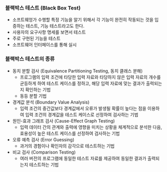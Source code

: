 ### 블랙박스 테스트 (Black Box Test)
- 소프트웨엉가 수행할 특정 기능을 알기 위해서 각 기능이 완전히 작동되는 것을 입증하는 테스트, 기능 테스트라고도 한다.
- 사용자의 요구사항 명세를 보면서 테스트
- 주로 구현된 기능을 테스트
- 소프트웨어 인터페이스를 통해 실시

### 블랙박스 테스트의 종류
- 동치 분할 검사 (Equivalence Partitioning Testing, 동치 클래스 분해)
  - 프로그램의 입력 조건에 타당한 입력 자료와 타당하지 않은 입력 자료의 개수를 균등하게 하여 테스트 케이스를 정하고, 해당 입력 자료에 맞는 결과가 출력되는지 확인하는 기법
  - 동등 분할 기법
- 경계값 분석 (Boundary Value Analysis)
  - 입력 조건의 중간값보다 경계값에서 오류가 발생될 확률이 높다는 점을 이용하여 입력 조건의 경계값을 테스트 케이스로 선정하여 검사하는 기법
- 원인-효과 그래프 검사 (Cause-Effect Graph Testing)
  - 입력 데이터 간의 관계와 출력에 영향을 미치는 상황을 체계적으로 분석한 다음, 효용성이 높은 테스트 케이스를 선정하여 검사하는 기법
- 오류 예측 검사 (Error Guessing)
  - 과거의 경험이나 확인자의 감각으로 테스트하는 기법
- 비교 검사 (Comparison Testing)
  - 여러 버전의 프로그램에 동일한 테스트 자료를 제공하여 동일한 결과가 출력되는지 테스트하는 기법